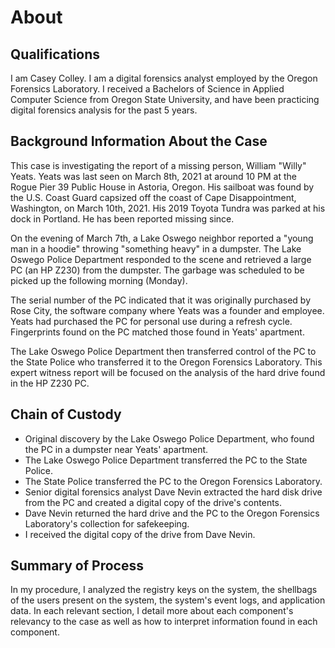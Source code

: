 # About

## Qualifications

I am Casey Colley. I am a digital forensics analyst employed by the Oregon Forensics Laboratory. I received a Bachelors of Science in Applied Computer Science from Oregon State University, and have been practicing digital forensics analysis for the past 5 years.

## Background Information About the Case

This case is investigating the report of a missing person, William "Willy" Yeats. Yeats was last seen on March 8th, 2021 at around 10 PM at the Rogue Pier 39 Public House in Astoria, Oregon. His sailboat was found by the U.S. Coast Guard capsized off the coast of Cape Disappointment, Washington, on March 10th, 2021. His 2019 Toyota Tundra was parked at his dock in Portland. He has been reported missing since.

On the evening of March 7th, a Lake Oswego neighbor reported a "young man in a hoodie" throwing "something heavy" in a dumpster. The Lake Oswego Police Department responded to the scene and retrieved a large PC (an HP Z230) from the dumpster. The garbage was scheduled to be picked up the following morning (Monday).

The serial number of the PC indicated that it was originally purchased by Rose City, the software company where Yeats was a founder and employee. Yeats had purchased the PC for personal use during a refresh cycle. Fingerprints found on the PC matched those found in Yeats' apartment.

The Lake Oswego Police Department then transferred control of the PC to the State Police who transferred it to the Oregon Forensics Laboratory. This expert witness report will be focused on the analysis of the hard drive found in the HP Z230 PC.

## Chain of Custody

- Original discovery by the Lake Oswego Police Department, who found the PC in a dumpster near Yeats' apartment.
- The Lake Oswego Police Department transferred the PC to the State Police.
- The State Police transferred the PC to the Oregon Forensics Laboratory.
- Senior digital forensics analyst Dave Nevin extracted the hard disk drive from the PC and created a digital copy of the drive's contents.
- Dave Nevin returned the hard drive and the PC to the Oregon Forensics Laboratory's collection for safekeeping.
- I received the digital copy of the drive from Dave Nevin.

## Summary of Process

In my procedure, I analyzed the registry keys on the system, the shellbags of the users present on the system, the system's event logs, and application data. In each relevant section, I detail more about each component's relevancy to the case as well as how to interpret information found in each component.
